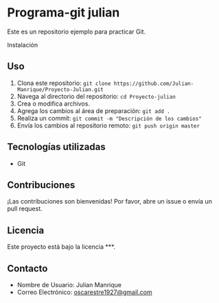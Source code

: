 # Programa-git julian

Este es un repositorio  ejemplo para practicar Git.

 Instalación



## Uso

1. Clona este repositorio: `git clone https://github.com/Julian-Manrique/Proyecto-Julian.git`
2. Navega al directorio del repositorio: `cd Proyecto-julian`
3. Crea o modifica archivos.
4. Agrega los cambios al área de preparación: `git add .`
5. Realiza un commit: `git commit -m "Descripción de los cambios"`
6. Envía los cambios al repositorio remoto: `git push origin master`

## Tecnologías utilizadas

* Git

## Contribuciones

¡Las contribuciones son bienvenidas! Por favor, abre un issue o envía un pull request.

## Licencia

Este proyecto está bajo la licencia ***.

## Contacto

* Nombre de Usuario: Julian Manrique
* Correo Electrónico: oscarestre1927@gmail.com  
